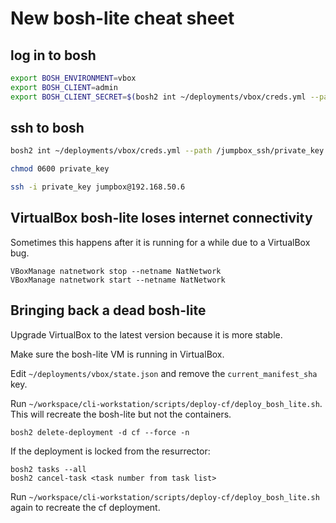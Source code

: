# New bosh-lite cheat sheet

## log in to bosh

```sh
export BOSH_ENVIRONMENT=vbox
export BOSH_CLIENT=admin
export BOSH_CLIENT_SECRET=$(bosh2 int ~/deployments/vbox/creds.yml --path /admin_password)
```

## ssh to bosh

```sh
bosh2 int ~/deployments/vbox/creds.yml --path /jumpbox_ssh/private_key > private_key

chmod 0600 private_key

ssh -i private_key jumpbox@192.168.50.6
```

## VirtualBox bosh-lite loses internet connectivity

Sometimes this happens after it is running for a while due to a VirtualBox bug.

```
VBoxManage natnetwork stop --netname NatNetwork
VBoxManage natnetwork start --netname NatNetwork
```

## Bringing back a dead bosh-lite

Upgrade VirtualBox to the latest version because it is more stable.

Make sure the bosh-lite VM is running in VirtualBox.

Edit `~/deployments/vbox/state.json` and remove the `current_manifest_sha` key.

Run `~/workspace/cli-workstation/scripts/deploy-cf/deploy_bosh_lite.sh`. This
will recreate the bosh-lite but not the containers.

`bosh2 delete-deployment -d cf --force -n`

If the deployment is locked from the resurrector:

```
bosh2 tasks --all
bosh2 cancel-task <task number from task list>
```

Run `~/workspace/cli-workstation/scripts/deploy-cf/deploy_bosh_lite.sh` again
to recreate the cf deployment.
